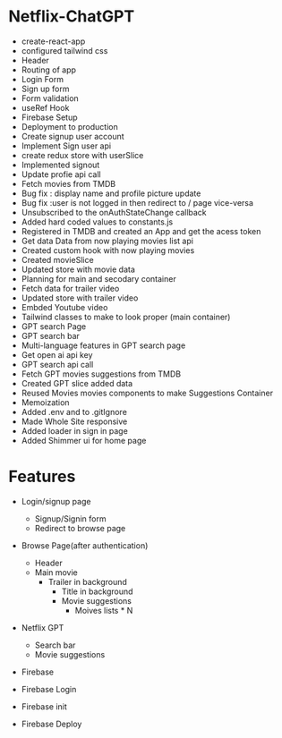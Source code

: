 # Netflix-ChatGPT

- create-react-app
- configured tailwind css
- Header
- Routing of app
- Login Form
- Sign up form
- Form validation
- useRef Hook
- Firebase Setup
- Deployment to production
- Create signup user account
- Implement Sign user api
- create redux store with userSlice
- Implemented signout
- Update profie api call
- Fetch movies from TMDB
- Bug fix : display name and profile picture update
- Bug fix :user is not logged in then redirect to / page vice-versa
- Unsubscribed to the onAuthStateChange callback
- Added hard coded values to constants.js
- Registered in TMDB and created an App and get the acess token
- Get data Data from now playing movies list api
- Created custom hook with now playing movies
- Created movieSlice
- Updated store with movie data
- Planning for main and secodary container
- Fetch data for trailer video
- Updated store with trailer video
- Embded Youtube video
- Tailwind classes to make to look proper (main container)
- GPT search Page
- GPT search bar
- Multi-language features in GPT search page
- Get open ai api key
- GPT search api call
- Fetch GPT movies suggestions from TMDB
- Created GPT slice added data
- Reused Movies movies components to make Suggestions Container
- Memoization
- Added .env and to .gitIgnore
- Made Whole Site responsive
- Added loader in sign in page
- Added Shimmer ui for home page

# Features

- Login/signup page

  - Signup/Signin form
  - Redirect to browse page

- Browse Page(after authentication)

  - Header
  - Main movie
    - Trailer in background
      - Title in background
      - Movie suggestions
        - Moives lists \* N

- Netflix GPT

  - Search bar
  - Movie suggestions

- Firebase
- Firebase Login
- Firebase init
- Firebase Deploy
